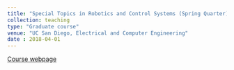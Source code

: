 ```yaml
---
title: "Special Topics in Robotics and Control Systems (Spring Quarter)"
collection: teaching
type: "Graduate course"
venue: "UC San Diego, Electrical and Computer Engineering"
date : 2018-04-01
---
```


[Course webpage](http://cvrr.ucsd.edu/ece285sp18/index.html)
